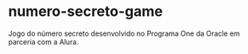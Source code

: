 # numero-secreto-game
Jogo do número secreto desenvolvido no Programa One da Oracle em parceria com a Alura.
